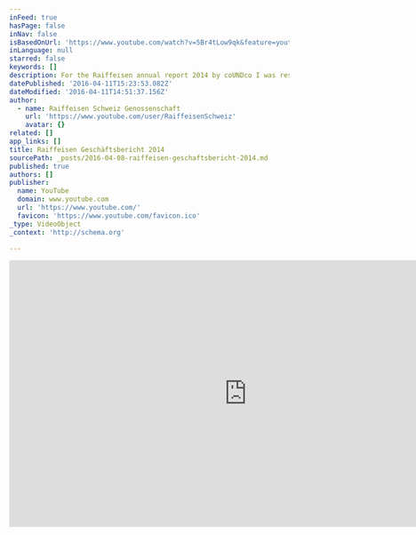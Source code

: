 ```yaml
---
inFeed: true
hasPage: false
inNav: false
isBasedOnUrl: 'https://www.youtube.com/watch?v=5Br4tLow9qk&feature=youtu.be'
inLanguage: null
starred: false
keywords: []
description: For the Raiffeisen annual report 2014 by coUNDco I was responsible for creating the 3D art and 3D animations.
datePublished: '2016-04-11T15:23:53.082Z'
dateModified: '2016-04-11T14:51:37.156Z'
author:
  - name: Raiffeisen Schweiz Genossenschaft
    url: 'https://www.youtube.com/user/RaiffeisenSchweiz'
    avatar: {}
related: []
app_links: []
title: Raiffeisen Geschäftsbericht 2014
sourcePath: _posts/2016-04-08-raiffeisen-geschaftsbericht-2014.md
published: true
authors: []
publisher:
  name: YouTube
  domain: www.youtube.com
  url: 'https://www.youtube.com/'
  favicon: 'https://www.youtube.com/favicon.ico'
_type: VideoObject
_context: 'http://schema.org'

---
```

<iframe src="https://cdn.embedly.com/widgets/media.html?src=https%3A%2F%2Fwww.youtube.com%2Fembed%2F5Br4tLow9qk%3Ffeature%3Doembed&amp;url=https%3A%2F%2Fwww.youtube.com%2Fwatch%3Fv%3D5Br4tLow9qk%26feature%3Dyoutu.be&amp;image=https%3A%2F%2Fi.ytimg.com%2Fvi%2F5Br4tLow9qk%2Fhqdefault.jpg&amp;key=b7d04c9b404c499eba89ee7072e1c4f7&amp;type=text%2Fhtml&amp;schema=youtube" width="854" height="480" scrolling="no" frameborder="0" allowfullscreen="allowfullscreen" style=""></iframe>